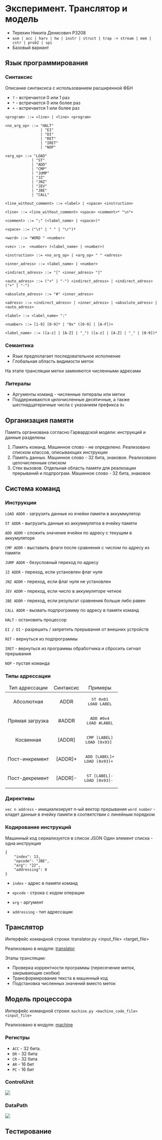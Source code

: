 # Эксперимент. Транслятор и модель
- Терехин Никита Денисович P3208
- ```asm | acc | harv | hw | instr | struct | trap -> stream | mem | cstr | prob2 | spi```
- Базовый вариант
## Язык программирования
### Синтаксис
Описание синтаксиса с использованием расширенной ФБН
- ```?``` - встречается 0 или 1 раз
- ```*``` - встречается 0 или более раз
- ```+``` - встречается 1 или более раз
```
<program> ::= <line> | <line> <program>

<no_arg_op> ::= "HALT"
                | "EI"
                | "DI"
                | "RET"
                | "IRET"
                | "NOP"

<arg_op> ::= "LOAD"
            | "ST"
            | "ADD"
            | "CMP"
            | "JUMP"
            | "JZ"
            | "JNZ"
            | "JEV"
            | "JBE"
            | "CALL"

<line_without_comment> ::= <label> | <space> <instruction>

<line> ::= <line_without_comment> <space> <comment>* "\n"+

<comment> ::= ";" (<label_name> | <space>)*

<space> ::= ("\t" | " " | "\r")*

<word> ::= "WORD " <number>

<vec> ::=  <number> (<label_name> | <number>)

<instruction> ::= <no_arg_op> | <arg_op> " " <adress>

<inner_adress> ::= <label_name> | <number>

<indirect_adress> ::= "[" <inner_adress> "]"

<auto_adress> ::= ("+" | "-") <indirect_adress> | <indirect_adress> ("+" | "-")

<absolute_adress> ::= "#" <inner_adress>

<adress> ::= <indirect_adress> | <inner_adress> | <absolute_adress> | <auto_adress>

<label> ::= <label_name> ":"

<number> ::= [1-9] [0-9]* | "0x" ([0-9] | [A-F])+

<label_name> ::= ([a-z] | [A-Z] | "_") ([a-z] | [A-Z] | "_" | [0-9])*

```

### Семантика
- Язык предполагает последовательное исполнение
- Глобальная область видимости меток

На этапе трансляции метки заменяются численными адресами

### Литералы
- Аргументы команд - численные литералы или метки
- Поддерживаются целочисленные десятичные, а также шестнадцатеричные числа с указанием префикса ```0x```

## Организация памяти
Память организвана согласно Гарвардской модели: инструкций и данные разделены
1. Память команд. Машинное слово - не определено. Реализовано списком классов, описывающих инструкции
2. Память данных. Машинное слово - 32 бита, знаковое. Реализовано целочисленным списком
3. Стек вызовов. Отдельная область памяти для реализации прерываний и подпрограм. Машинное слово - 32 бита, знаковое

## Система команд
### Инструкции
```LOAD ADDR``` - загрузить данные из ячейки памяти в аккуммулятор

```ST ADDR``` - выгрузить данные из аккуммулятоа в ячейку памяти

```ADD ADDR``` - сложить значение ячейки по адресу с текущим в аккумуляторе

```CMP ADDR``` - выставить флаги после сравнения с числом по адресу из памяти

```JUMP ADDR``` - безусловный переход по адресу

```JZ ADDR``` - переход, если установлен флаг нуля

```JNZ ADDR``` - переход, если флаг нуля не установлен

```JEV ADDR``` - переход, если число в аккумуляторе четное

```JBE ADDR``` - переход, если результат сравнения больше либо равен

```CALL ADDR``` - вызвать подпрограмму по адресу в памяти команд

```HALT``` - остановить процессор

```EI / DI``` - разрешить / запретить прерывания от внешних устройств

```RET``` - вернуться из подпрограммы

```IRET``` - вернуться из программы обработчика и сбросить сигнал прерывания

```NOP``` - пустая команда
### Типы адрессации

<table>
  <thead align="center">
    <tr>
      <td>Тип адрессации</td>
      <td>Синтаксис</td>
      <td>Примеры</td>
    </tr>
  </thead>
  <tbody align="center">
    <tr>
      <td>Абсолютная</td>
      <td>ADDR</td>
      <td><pre>ST 0x01<br>LOAD LABEL</pre></td>
    </tr>
    <tr>
      <td>Прямая загрузка</td>
      <td>#ADDR</td>
      <td><pre>ADD #0x4<br>LOAD #LABEL</pre></td>
    </tr>
    <tr>
      <td>Косвенная</td>
      <td>[ADDR]</td>
      <td><pre>CMP [LABEL]<br>LOAD [0x93] </pre></td>
    </tr>
    <tr>
      <td>Пост-инкремент</td>
      <td>[ADDR]+</td>
      <td><pre>ADD [LABEL]+<br>LOAD [0x93]+ </pre></td>
    </tr>
    <tr>
      <td>Пост-декремент</td>
      <td>[ADDR]-</td>
      <td><pre>ST [LABEL]-<br>LOAD [0x93]- </pre></td>
    </tr>
  </tbody>
</table>

### Директивы
```vec n address``` - инициализирует n-ый вектор прерывания
```word number``` - кладет данные в ячейку памяти в соответствии с линейным порядком

### Кодирование инструкций

Машинный код сериализуется в список JSON
Один элемент списка - одна инструкция
```
{
    "index": 13,
    "opcode": "JBE",
    "arg": "22",
    "addressing": 0
}
```
- `index` - адрес в памяти команд

- `opcode` - строка с кодом операции

- `arg` - аргумент

- `addressing` - тип адрессации

## Транслятор
Интерфейс командной строки: translator.py <input_file> <target_file>

Реализовано в модуле: [translator](./src/translator.py)

Этапы трансляции:

- Проверка корректности программы (пересечение меток, закрывающие скобки)
- Трансформирование текста в машинный код
- Подстановка численных значений вместо меток

## Модель процессора

Интерфейс командной строки: `machine.py <machine_code_file> <input_file>`

Реализовано в модуле: [machine](./src/machine.py)
### Регистры
- `ACC` - 32 бита. 
- `DR` - 32 бита
- `CR` - 32 бита
- `AR` - 16 бит
- `PC` - 16 бит
### ControlUnit
![](./assets/ControlUnit.svg)

### DataPath
![](./assets/DataPath.svg)

## Тестирование
